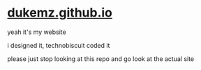 # [dukemz.github.io](dukemz.github.io)
yeah it's my website

i designed it, technobiscuit coded it

please just stop looking at this repo and go look at the actual site
